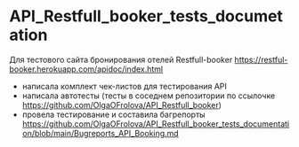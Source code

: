 # API_Restfull_booker_tests_documetation

Для тестового сайта бронирования отелей Restfull-booker https://restful-booker.herokuapp.com/apidoc/index.html
* написала комплект чек-листов для тестирования API 
* написала автотесты (тесты в соседнем репозитории по ссылочке https://github.com/OlgaOFrolova/API_Restfull_booker)
* провела тестирование и составила багрепорты https://github.com/OlgaOFrolova/API_Restfull_booker_tests_documentation/blob/main/Bugreports_API_Booking.md
